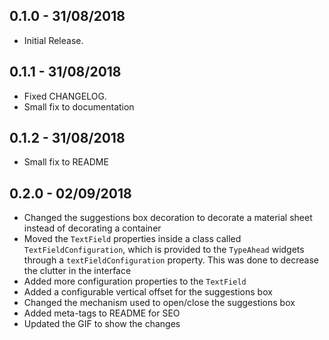 ## 0.1.0 - 31/08/2018

* Initial Release.

## 0.1.1 - 31/08/2018

* Fixed CHANGELOG.
* Small fix to documentation

## 0.1.2 - 31/08/2018

* Small fix to README

## 0.2.0 - 02/09/2018

* Changed the suggestions box decoration
to decorate a material sheet instead of 
decorating a container
* Moved the `TextField` properties inside a class
called `TextFieldConfiguration`, which is provided
to the `TypeAhead` widgets through a 
`textFieldConfiguration` property. This was done to 
decrease the clutter in the interface
* Added more configuration properties to the 
`TextField`
* Added a configurable vertical offset for the 
suggestions box
* Changed the mechanism used to open/close the suggestions box
* Added meta-tags to README for SEO
* Updated the GIF to show the changes